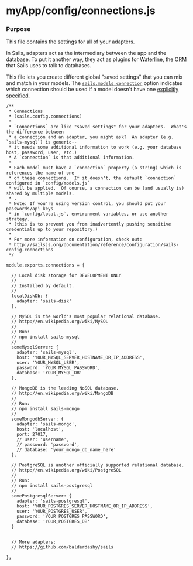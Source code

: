 # myApp/config/connections.js
### Purpose
This file contains the settings for all of your adapters.

In Sails, adapters act as the intermediary between the app and the database.  To put it another way, they act as plugins for [Waterline](https://github.com/balderdashy/waterline), the  [ORM](http://en.wikipedia.org/wiki/Object-relational_mapping) that Sails uses to talk to databases.   

This file lets you create different global "saved settings" that you can mix and match in your models. The [`sails.models.connection`](http://sailsjs.org/documentation/anatomy/myApp/config/models.js.html) option indicates which connection should be used if a model doesn't have one [explicitly specified](http://sailsjs.org/documentation/concepts/ORM/model-settings.html?q=connection).


<docmeta name="displayName" value="connections.js">

```
/**
 * Connections
 * (sails.config.connections)
 *
 * `Connections` are like "saved settings" for your adapters.  What's the difference between
 * a connection and an adapter, you might ask?  An adapter (e.g. `sails-mysql`) is generic--
 * it needs some additional information to work (e.g. your database host, password, user, etc.)
 * A `connection` is that additional information.
 *
 * Each model must have a `connection` property (a string) which is references the name of one
 * of these connections.  If it doesn't, the default `connection` configured in `config/models.js`
 * will be applied.  Of course, a connection can be (and usually is) shared by multiple models.
 * .
 * Note: If you're using version control, you should put your passwords/api keys
 * in `config/local.js`, environment variables, or use another strategy.
 * (this is to prevent you from inadvertently pushing sensitive credentials up to your repository.)
 *
 * For more information on configuration, check out:
 * http://sailsjs.org/documentation/reference/configuration/sails-config-connections
 */

module.exports.connections = {

  // Local disk storage for DEVELOPMENT ONLY
  //
  // Installed by default.
  //
  localDiskDb: {
    adapter: 'sails-disk'
  },

  // MySQL is the world's most popular relational database.
  // http://en.wikipedia.org/wiki/MySQL
  //
  // Run:
  // npm install sails-mysql
  //
  someMysqlServer: {
    adapter: 'sails-mysql',
    host: 'YOUR_MYSQL_SERVER_HOSTNAME_OR_IP_ADDRESS',
    user: 'YOUR_MYSQL_USER',
    password: 'YOUR_MYSQL_PASSWORD',
    database: 'YOUR_MYSQL_DB'
  },

  // MongoDB is the leading NoSQL database.
  // http://en.wikipedia.org/wiki/MongoDB
  //
  // Run:
  // npm install sails-mongo
  //
  someMongodbServer: {
    adapter: 'sails-mongo',
    host: 'localhost',
    port: 27017,
    // user: 'username',
    // password: 'password',
    // database: 'your_mongo_db_name_here'
  },

  // PostgreSQL is another officially supported relational database.
  // http://en.wikipedia.org/wiki/PostgreSQL
  //
  // Run:
  // npm install sails-postgresql
  //
  somePostgresqlServer: {
    adapter: 'sails-postgresql',
    host: 'YOUR_POSTGRES_SERVER_HOSTNAME_OR_IP_ADDRESS',
    user: 'YOUR_POSTGRES_USER',
    password: 'YOUR_POSTGRES_PASSWORD',
    database: 'YOUR_POSTGRES_DB'
  }


  // More adapters:
  // https://github.com/balderdashy/sails

};

```
